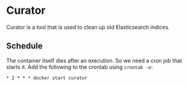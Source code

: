 # Curator

Curator is a tool that is used to clean up old Elasticsearch indices.


## Schedule

The container itself dies after an execution. So we need a cron job that starts it. Add the following to the crontab using `crontab -e`:

```
* 2 * * * docker start curator
```
